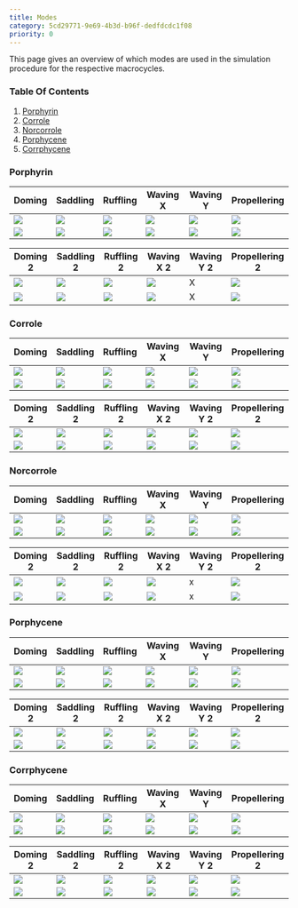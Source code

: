 ```yaml
---
title: Modes
category: 5cd29771-9e69-4b3d-b96f-dedfdcdc1f08
priority: 0
---
```

This page gives an overview of which modes are used in the simulation procedure for the respective macrocycles.

### Table Of Contents

1. [Porphyrin](#porphyrin)
2. [Corrole](#corrole)
3. [Norcorrole](#norcorrole)
4. [Porphycene](#porphycene)
5. [Corrphycene](#corrphycene)

### Porphyrin

| Doming                         | Saddling                         | Ruffling                         | Waving X                        | Waving Y                        | Propellering                         |
| ------------------------------ | -------------------------------- | -------------------------------- | ------------------------------- | ------------------------------- | ------------------------------------ |
| ![](/modes/P/dom.jpg)          | ![](/modes/P/sad.jpg)            | ![](/modes/P/ruf.jpg)            | ![](/modes/P/wavx.jpg)          | ![](/modes/P/wavy.jpg)          | ![](/modes/P/pro.jpg)                |
| ![](/modes/P/Doming_graph.svg) | ![](/modes/P/Saddling_graph.svg) | ![](/modes/P/Ruffling_graph.svg) | ![](/modes/P/WavingX_graph.svg) | ![](/modes/P/WavingY_graph.svg) | ![](/modes/P/Propellering_graph.svg) |

| Doming 2                        | Saddling 2                        | Ruffling 2                        | Waving X 2                       | Waving Y 2 | Propellering 2                        |
| ------------------------------- | --------------------------------- | --------------------------------- | -------------------------------- | ---------- | ------------------------------------- |
| ![](/modes/P/dom2.jpg)          | ![](/modes/P/sad2.jpg)            | ![](/modes/P/ruf2.jpg)            | ![](/modes/P/wavx2.jpg)          | X          | ![](/modes/P/pro2.jpg)                |
| ![](/modes/P/Doming2_graph.svg) | ![](/modes/P/Saddling2_graph.svg) | ![](/modes/P/Ruffling2_graph.svg) | ![](/modes/P/WavingX2_graph.svg) | X          | ![](/modes/P/Propellering2_graph.svg) |

### Corrole

| Doming                         | Saddling                         | Ruffling                         | Waving X                        | Waving Y                        | Propellering                         |
| ------------------------------ | -------------------------------- | -------------------------------- | ------------------------------- | ------------------------------- | ------------------------------------ |
| ![](/modes/C/dom.jpg)          | ![](/modes/C/sad.jpg)            | ![](/modes/C/ruf.jpg)            | ![](/modes/C/wavx.jpg)          | ![](/modes/C/wavy.jpg)          | ![](/modes/C/pro.jpg)                |
| ![](/modes/C/Doming_graph.svg) | ![](/modes/C/Saddling_graph.svg) | ![](/modes/C/Ruffling_graph.svg) | ![](/modes/C/WavingX_graph.svg) | ![](/modes/C/WavingY_graph.svg) | ![](/modes/C/Propellering_graph.svg) |

| Doming 2                        | Saddling 2                        | Ruffling 2                        | Waving X 2                       | Waving Y 2                       | Propellering 2                        |
| ------------------------------- | --------------------------------- | --------------------------------- | -------------------------------- | -------------------------------- | ------------------------------------- |
| ![](/modes/C/dom2.jpg)          | ![](/modes/C/sad2.jpg)            | ![](/modes/C/ruf2.jpg)            | ![](/modes/C/wavx2.jpg)          | ![](/modes/C/wavy2.jpg)          | ![](/modes/C/pro2.jpg)                |
| ![](/modes/C/Doming2_graph.svg) | ![](/modes/C/Saddling2_graph.svg) | ![](/modes/C/Ruffling2_graph.svg) | ![](/modes/C/WavingX2_graph.svg) | ![](/modes/C/WavingY2_graph.svg) | ![](/modes/C/Propellering2_graph.svg) |

### Norcorrole

| Doming                          | Saddling                          | Ruffling                          | Waving X                         | Waving Y                         | Propellering                          |
| ------------------------------- | --------------------------------- | --------------------------------- | -------------------------------- | -------------------------------- | ------------------------------------- |
| ![](/modes/Nc/dom.jpg)          | ![](/modes/Nc/sad.jpg)            | ![](/modes/Nc/ruf.jpg)            | ![](/modes/Nc/wavx.jpg)          | ![](/modes/Nc/wavy.jpg)          | ![](/modes/Nc/pro.jpg)                |
| ![](/modes/Nc/Doming_graph.svg) | ![](/modes/Nc/Saddling_graph.svg) | ![](/modes/Nc/Ruffling_graph.svg) | ![](/modes/Nc/WavingX_graph.svg) | ![](/modes/Nc/WavingY_graph.svg) | ![](/modes/Nc/Propellering_graph.svg) |

| Doming 2                         | Saddling 2                         | Ruffling 2                         | Waving X 2                        | Waving Y 2 | Propellering 2                         |
| -------------------------------- | ---------------------------------- | ---------------------------------- | --------------------------------- | ---------- | -------------------------------------- |
| ![](/modes/Nc/dom2.jpg)          | ![](/modes/Nc/sad2.jpg)            | ![](/modes/Nc/ruf2.jpg)            | ![](/modes/Nc/wavx2.jpg)          | x          | ![](/modes/Nc/pro2.jpg)                |
| ![](/modes/Nc/Doming2_graph.svg) | ![](/modes/Nc/Saddling2_graph.svg) | ![](/modes/Nc/Ruffling2_graph.svg) | ![](/modes/Nc/WavingX2_graph.svg) | x          | ![](/modes/Nc/Propellering2_graph.svg) |

### Porphycene

| Doming                          | Saddling                          | Ruffling                          | Waving X                         | Waving Y                         | Propellering                          |
| ------------------------------- | --------------------------------- | --------------------------------- | -------------------------------- | -------------------------------- | ------------------------------------- |
| ![](/modes/Pc/dom.jpg)          | ![](/modes/Pc/sad.jpg)            | ![](/modes/Pc/ruf.jpg)            | ![](/modes/Pc/wavx.jpg)          | ![](/modes/Pc/wavy.jpg)          | ![](/modes/Pc/pro.jpg)                |
| ![](/modes/Pc/Doming_graph.svg) | ![](/modes/Pc/Saddling_graph.svg) | ![](/modes/Pc/Ruffling_graph.svg) | ![](/modes/Pc/WavingX_graph.svg) | ![](/modes/Pc/WavingY_graph.svg) | ![](/modes/Pc/Propellering_graph.svg) |

| Doming 2                         | Saddling 2                         | Ruffling 2                         | Waving X 2                        | Waving Y 2                        | Propellering 2                         |
| -------------------------------- | ---------------------------------- | ---------------------------------- | --------------------------------- | --------------------------------- | -------------------------------------- |
| ![](/modes/Pc/dom2.jpg)          | ![](/modes/Pc/sad2.jpg)            | ![](/modes/Pc/ruf2.jpg)            | ![](/modes/Pc/wavx2.jpg)          | ![](/modes/Pc/wavy2.jpg)          | ![](/modes/Pc/pro2.jpg)                |
| ![](/modes/Pc/Doming2_graph.svg) | ![](/modes/Pc/Saddling2_graph.svg) | ![](/modes/Pc/Ruffling2_graph.svg) | ![](/modes/Pc/WavingX2_graph.svg) | ![](/modes/Pc/WavingY2_graph.svg) | ![](/modes/Pc/Propellering2_graph.svg) |

### Corrphycene

| Doming                          | Saddling                          | Ruffling                          | Waving X                         | Waving Y                         | Propellering                          |
| ------------------------------- | --------------------------------- | --------------------------------- | -------------------------------- | -------------------------------- | ------------------------------------- |
| ![](/modes/Cn/dom.jpg)          | ![](/modes/Cn/sad.jpg)            | ![](/modes/Cn/ruf.jpg)            | ![](/modes/Cn/wavx.jpg)          | ![](/modes/Cn/wavy.jpg)          | ![](/modes/Cn/pro.jpg)                |
| ![](/modes/Cn/Doming_graph.svg) | ![](/modes/Cn/Saddling_graph.svg) | ![](/modes/Cn/Ruffling_graph.svg) | ![](/modes/Cn/WavingX_graph.svg) | ![](/modes/Cn/WavingY_graph.svg) | ![](/modes/Cn/Propellering_graph.svg) |

| Doming 2                         | Saddling 2                         | Ruffling 2                         | Waving X 2                        | Waving Y 2                        | Propellering 2                         |
| -------------------------------- | ---------------------------------- | ---------------------------------- | --------------------------------- | --------------------------------- | -------------------------------------- |
| ![](/modes/Cn/dom2.jpg)          | ![](/modes/Cn/sad2.jpg)            | ![](/modes/Cn/ruf2.jpg)            | ![](/modes/Cn/wavx2.jpg)          | ![](/modes/Cn/wavy2.jpg)          | ![](/modes/Cn/pro2.jpg)                |
| ![](/modes/Cn/Doming2_graph.svg) | ![](/modes/Cn/Saddling2_graph.svg) | ![](/modes/Cn/Ruffling2_graph.svg) | ![](/modes/Cn/WavingX2_graph.svg) | ![](/modes/Cn/WavingY2_graph.svg) | ![](/modes/Cn/Propellering2_graph.svg) |